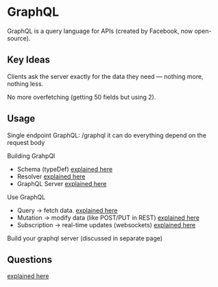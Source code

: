 # GraphQL

GraphQL is a query language for APIs (created by Facebook, now open-source).

## Key Ideas

Clients ask the server exactly for the data they need — nothing more, nothing less. 

No more overfetching (getting 50 fields but using 2).


## Usage

Single endpoint GraphQL: /graphql it can do everything depend on the request body

Building GrahpQl
- Schema (typeDef) [explained here](./parts/schema.md)
- Resolver [explained here](./parts/resolvers.md)
- GraphQL Server [explained here](./parts/server.md)


Use GraphQL
- Query → fetch data. [explained here](./parts/query.md)
- Mutation → modify data (like POST/PUT in REST) [explained here](./parts/mutations.md)
- Subscription → real-time updates (websockets) [explained here](./parts/subscriptions.md)

Build your graphql server (discussed in separate page)

## Questions

[explained here](./parts/questions.md)